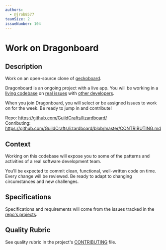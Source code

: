 ```yaml
---
authors:
  - @jrob8577
teamSize: 2
issueNumber: 104
---
```


# Work on Dragonboard

## Description

Work on an open-source clone of [geckoboard](https://www.geckoboard.com/).

Dragonboard is an ongoing project with a live app. You will be working in a [living codebase](https://github.com/GuildCrafts/lizardboard/commits/master) on [real issues](https://github.com/GuildCrafts/lizardboard/issues) with [other developers](https://github.com/GuildCrafts/lizardboard/graphs/contributors).

When you join Dragonboard, you will select or be assigned issues to work on for the week. Be ready to jump in and contribute!

Repo: https://github.com/GuildCrafts/lizardboard/
<br>Conributing: https://github.com/GuildCrafts/lizardboard/blob/master/CONTRIBUTING.md

## Context

Working on this codebase will expose you to some of the patterns and activities of a real software development team.

You'll be expected to commit clean, functional, well-written code on time. Every change will be reviewed. Be ready to adapt to changing circumstances and new challenges.

## Specifications

Specifications and requirements will come from the issues tracked in the [repo's projects](https://github.com/GuildCrafts/lizardboard/projects).

## Quality Rubric

See quality rubric in the project's [CONTRIBUTING](https://github.com/GuildCrafts/lizardboard/blob/master/CONTRIBUTING.md) file.
